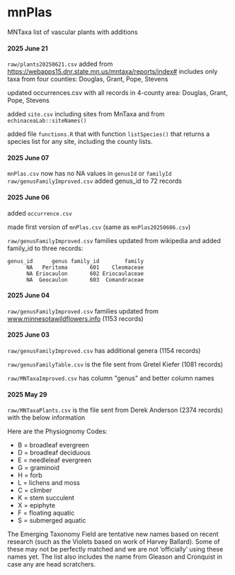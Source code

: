 # mnPlas
MNTaxa list of vascular plants with additions


#### 2025 June 21

`raw/plants20250621.csv` added from https://webapps15.dnr.state.mn.us/mntaxa/reports/index#
includes only taxa from four counties: Douglas, Grant, Pope, Stevens

updated occurrences.csv with all records in 4-county area: Douglas, Grant, Pope, Stevens

added `site.csv` including sites from MnTaxa and from `echinaceaLab::siteNames()`

added file `functions.R` that with function `listSpecies()` that returns a species list for any site, including the county lists.

#### 2025 June 07

`mnPlas.csv` now has no NA values in `genusId` or `familyId` 
`raw/genusFamilyImproved.csv` added genus_id to 72 records

#### 2025 June 06

added `occurrence.csv`

made first version of `mnPlas.csv` (same as `mnPlas20250606.csv`) 

`raw/genusFamilyImproved.csv` families updated from wikipedia 
and added family_id to three records:
```
genus_id      genus family_id        family
      NA   Peritoma       601    Cleomaceae
      NA Eriocaulon       602 Eriocaulaceae
      NA  Geocaulon       603  Comandraceae
```

#### 2025 June 04

`raw/genusFamilyImproved.csv` families updated from www.minnesotawildflowers.info (1153 records)

#### 2025 June 03

`raw/genusFamilyImproved.csv` has additional genera (1154 records)

`raw/genusFamilyTable.csv` is the file sent from Gretel Kiefer (1081 records)

`raw/MNTaxaImproved.csv` has column "genus" and better column names

#### 2025 May 29

`raw/MNTaxaPlants.csv` is the file sent from Derek Anderson (2374 records)
with the below information

Here are the Physiognomy Codes:

* B = broadleaf evergreen
* D = broadleaf deciduous
* E = needleleaf evergreen
* G = graminoid
* H = forb
* L = lichens and moss
* C = climber
* K = stem succulent
* X = epiphyte
* F = floating aquatic
* S = submerged aquatic

The Emerging Taxonomy Field are tentative new names based on recent research (such as the Violets based on work of Harvey Ballard).  Some of these may not be perfectly matched and we are not ‘officially’ using these names yet.  The list also includes the name from Gleason and Cronquist in case any are head scratchers.
